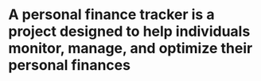 # A personal finance tracker is a project designed to help individuals monitor, manage, and optimize their personal finances
